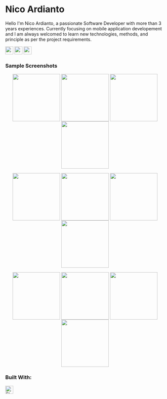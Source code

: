 # Nico Ardianto
Hello I'm Nico Ardianto, a passionate Software Developer with more than 3 years experiences. Currently focusing on mobile application developement and I am always welcomed to learn new technologies, methods, and principle as per the project requirements.

<a href="mailto:nicoardianto1997@gmail.com" target="_blank"><img src="https://i.ibb.co/Pg9dLPS/email-nico.jpg" height="25"></a>
<a href="https://www.linkedin.com/in/nico-ardianto-bba8b1269/" target="_blank"><img src="ttps://i.ibb.co/nr6kV8Z/linkedin-nico.jpggit " height="25"></a>
<a href="https://www.instagram.com/ncrdnt08/" target="_blank"><img src="https://i.ibb.co/cT5RtPd/instagram-nico.jpgh" height="25"></a>



### Sample Screenshots
<p align ="center">
  <img align="center" src="https://i.ibb.co/27Y1wM2/1-splash-screen.png" width="150">
  <img align="center" src="https://i.ibb.co/kGY9B9t/2-register-screenm.png" width="150">
  <img align="center" src="https://i.ibb.co/xjFJs9D/3-home-screen.png" width="150">
  <img align="center" src="https://i.ibb.co/zm0sWZg/4-weather-screen.png" width="150">
</p>




<p align ="center">
  <img align="center" src="https://i.ibb.co/rydnJGr/5-report-screen.png" width="150">
   <img align="center" src="https://i.ibb.co/315J1pX/6-image-source-screen.png" width="150">
  <img align="center" src="https://i.ibb.co/7rxwMr5/7-selected-image-screen.png" width="150">
  <img align="center" src="https://i.ibb.co/7yYKvF1/8-list-report-screen.png" width="150">
</p>


<p align ="center">
   <img align="center" src="https://i.ibb.co/GFw9JRs/9-single-report-screen.png" width="150">
  <img align="center" src="https://i.ibb.co/kHMYdWP/10-urgent-call-screen.png" width="150">
  <img align="center" src="https://i.ibb.co/bbT4mpg/11-admin-screenn.png" width="150">
  <img align="center" src="https://i.ibb.co/FmHDPGR/12-notification-screen.png" width="150">
</p>

### Built With:
<img src="https://i.ibb.co/89Xq1PJ/flutter.jpg" alt="Flutter" height="25"/>
